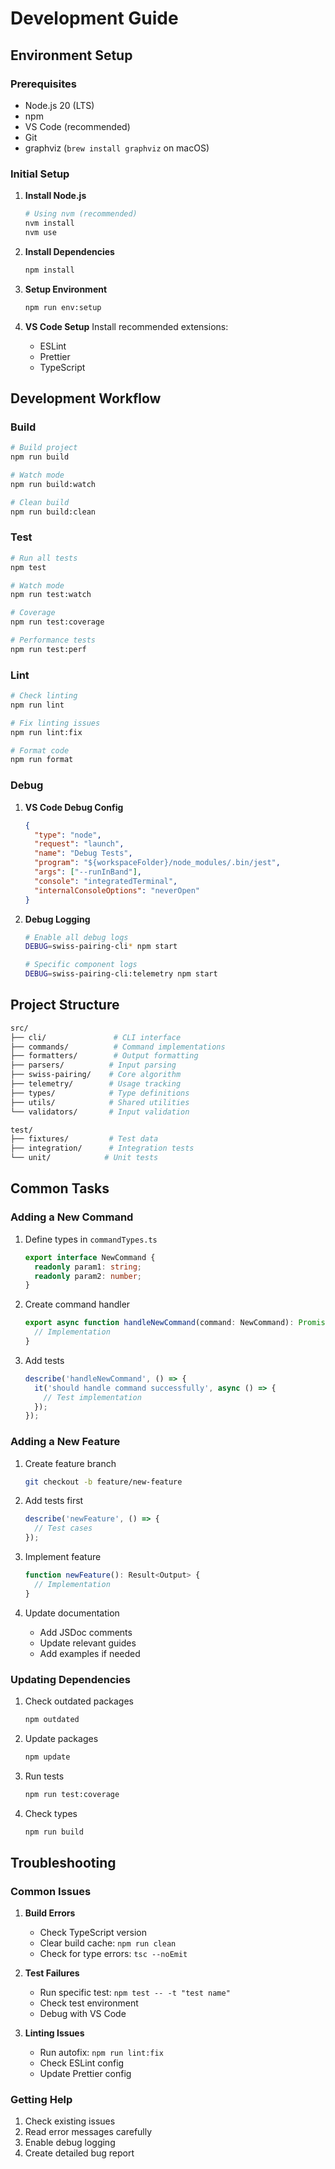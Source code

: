 # Development Guide

## Environment Setup

### Prerequisites

- Node.js 20 (LTS)
- npm
- VS Code (recommended)
- Git
- graphviz (`brew install graphviz` on macOS)

### Initial Setup

1. **Install Node.js**

   ```bash
   # Using nvm (recommended)
   nvm install
   nvm use
   ```

1. **Install Dependencies**

   ```bash
   npm install
   ```

1. **Setup Environment**

   ```bash
   npm run env:setup
   ```

1. **VS Code Setup**
   Install recommended extensions:
   - ESLint
   - Prettier
   - TypeScript

## Development Workflow

### Build

```bash
# Build project
npm run build

# Watch mode
npm run build:watch

# Clean build
npm run build:clean
```

### Test

```bash
# Run all tests
npm test

# Watch mode
npm run test:watch

# Coverage
npm run test:coverage

# Performance tests
npm run test:perf
```

### Lint

```bash
# Check linting
npm run lint

# Fix linting issues
npm run lint:fix

# Format code
npm run format
```

### Debug

1. **VS Code Debug Config**

   ```json
   {
     "type": "node",
     "request": "launch",
     "name": "Debug Tests",
     "program": "${workspaceFolder}/node_modules/.bin/jest",
     "args": ["--runInBand"],
     "console": "integratedTerminal",
     "internalConsoleOptions": "neverOpen"
   }
   ```

1. **Debug Logging**

   ```bash
   # Enable all debug logs
   DEBUG=swiss-pairing-cli* npm start

   # Specific component logs
   DEBUG=swiss-pairing-cli:telemetry npm start
   ```

## Project Structure

```bash
src/
├── cli/               # CLI interface
├── commands/          # Command implementations
├── formatters/        # Output formatting
├── parsers/          # Input parsing
├── swiss-pairing/    # Core algorithm
├── telemetry/        # Usage tracking
├── types/            # Type definitions
├── utils/            # Shared utilities
└── validators/       # Input validation

test/
├── fixtures/         # Test data
├── integration/      # Integration tests
└── unit/            # Unit tests
```

## Common Tasks

### Adding a New Command

1. Define types in `commandTypes.ts`

   ```typescript
   export interface NewCommand {
     readonly param1: string;
     readonly param2: number;
   }
   ```

1. Create command handler

   ```typescript
   export async function handleNewCommand(command: NewCommand): Promise<Result<Output>> {
     // Implementation
   }
   ```

1. Add tests

   ```typescript
   describe('handleNewCommand', () => {
     it('should handle command successfully', async () => {
       // Test implementation
     });
   });
   ```

### Adding a New Feature

1. Create feature branch

   ```bash
   git checkout -b feature/new-feature
   ```

1. Add tests first

   ```typescript
   describe('newFeature', () => {
     // Test cases
   });
   ```

1. Implement feature

   ```typescript
   function newFeature(): Result<Output> {
     // Implementation
   }
   ```

1. Update documentation
   - Add JSDoc comments
   - Update relevant guides
   - Add examples if needed

### Updating Dependencies

1. Check outdated packages

   ```bash
   npm outdated
   ```

1. Update packages

   ```bash
   npm update
   ```

1. Run tests

   ```bash
   npm run test:coverage
   ```

1. Check types

   ```bash
   npm run build
   ```

## Troubleshooting

### Common Issues

1. **Build Errors**

   - Check TypeScript version
   - Clear build cache: `npm run clean`
   - Check for type errors: `tsc --noEmit`

1. **Test Failures**

   - Run specific test: `npm test -- -t "test name"`
   - Check test environment
   - Debug with VS Code

1. **Linting Issues**
   - Run autofix: `npm run lint:fix`
   - Check ESLint config
   - Update Prettier config

### Getting Help

1. Check existing issues
1. Read error messages carefully
1. Enable debug logging
1. Create detailed bug report

